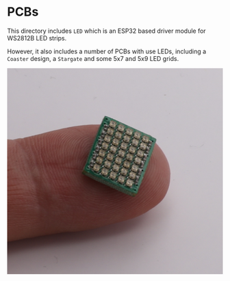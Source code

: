 # PCBs

This directory includes `LED` which is an ESP32 based driver module for WS2812B LED strips.

However, it also includes a number of PCBs with use LEDs, including a `Coaster` design, a `Stargate` and some 5x7 and 5x9 LED grids.

![5x7 LED grid](5x7.jpg)
